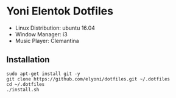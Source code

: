 # Yoni Elentok Dotfiles
- Linux Distribution: ubuntu 16.04
- Window Manager: i3
- Music Player: Clemantina

## Installation

```
sudo apt-get install git -y
git clone https://github.com/elyoni/dotfiles.git ~/.dotfiles
cd ~/.dotfiles
./install.sh
```
